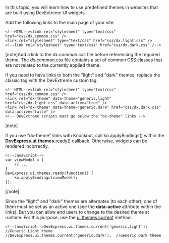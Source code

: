 In this topic, you will learn how to use predefined themes in websites that are built using DevExtreme UI widgets.

Add the following links to the main page of your site.

	<!--HTML--><link rel="stylesheet" type="text/css" href="css/dx.common.css" />
	<link rel="stylesheet" type="text/css" href="css/dx.light.css" />
	<!--link rel="stylesheet" type="text/css" href="css/dx.dark.css" /-->


[note]Add a link to the *dx.common.css* file before referencing the required theme. The *dx.common.css* file contains a set of common CSS classes that are not related to the currently applied theme.

If you need to have links to both the "light" and "dark" themes, replace the classic <link rel="stylesheet"> tag with the DevExtreme custom <link rel="dx-theme"> tag.

    <!--HTML--><link rel="stylesheet" type="text/css" href="css/dx.common.css" />
    <link rel="dx-theme" data-theme="generic.light" href="css/dx.light.css" data-active="true" />
    <link rel="dx-theme" data-theme="generic.dark" href="css/dx.dark.css" data-active="false" />
    <!-- DevExtreme scripts must go below the "dx-theme" links -->

[note]

If you use "dx-theme" links with Knockout, call ko.applyBindings() within the **DevExpress.ui.themes.**[ready()](/api-reference/50%20Common/utils/ui/themes/3%20Methods/ready(callback).md '/Documentation/ApiReference/Common/utils/ui/themes/Methods/#readycallback') callback. Otherwise, widgets can be rendered incorrectly.

    <!--JavaScript-->
    var viewModel = {
        // ...
    }
    DevExpress.ui.themes.ready(function() {
        ko.applyBindings(viewModel);
    });

[/note]

Since the "light" and "dark" themes are alternates (to each other), one of them must be set as an active one (see the **data-active** attribute within the links). But you can allow end users to change to the desired theme at runtime. For this purpose, use the [ui.themes.current](/api-reference/50%20Common/utils/ui/themes/3%20Methods/current(themeName).md '/Documentation/ApiReference/Common/Utils/ui/themes/Methods/#currentthemeName') method.

	<!--JavaScript-->DevExpress.ui.themes.current('generic.light');  //Generic Light theme
	//DevExpress.ui.themes.current('generic.dark');  //Generic Dark theme 